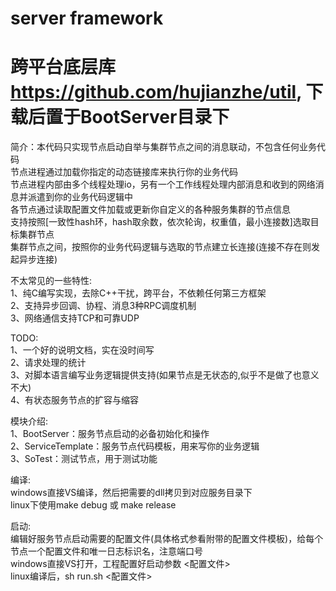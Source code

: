 # server framework
# 跨平台底层库 https://github.com/hujianzhe/util, 下载后置于BootServer目录下  

简介：本代码只实现节点启动自举与集群节点之间的消息联动，不包含任何业务代码  
节点进程通过加载你指定的动态链接库来执行你的业务代码  
节点进程内部由多个线程处理io，另有一个工作线程处理内部消息和收到的网络消息并派遣到你的业务代码逻辑中  
各节点通过读取配置文件加载或更新你自定义的各种服务集群的节点信息  
支持按照[一致性hash环，hash取余数，依次轮询，权重值，最小连接数]选取目标集群节点  
集群节点之间，按照你的业务代码逻辑与选取的节点建立长连接(连接不存在则发起异步连接)  

不太常见的一些特性:  
1、纯C编写实现，去除C++干扰，跨平台，不依赖任何第三方框架  
2、支持异步回调、协程、消息3种RPC调度机制  
3、网络通信支持TCP和可靠UDP  

TODO:  
1、一个好的说明文档，实在没时间写  
2、请求处理的统计  
3、对脚本语言编写业务逻辑提供支持(如果节点是无状态的,似乎不是做了也意义不大)  
4、有状态服务节点的扩容与缩容  

模块介绍:  
1、BootServer：服务节点启动的必备初始化和操作  
2、ServiceTemplate：服务节点代码模板，用来写你的业务逻辑  
3、SoTest：测试节点，用于测试功能  

编译:  
windows直接VS编译，然后把需要的dll拷贝到对应服务目录下  
linux下使用make debug 或 make release  

启动:  
编辑好服务节点启动需要的配置文件(具体格式参看附带的配置文件模板)，给每个节点一个配置文件和唯一日志标识名，注意端口号  
windows直接VS打开，工程配置好启动参数  <配置文件>  
linux编译后，sh run.sh <配置文件>  
